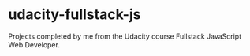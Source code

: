 # udacity-fullstack-js
Projects completed by me from the Udacity course Fullstack JavaScript Web Developer.

